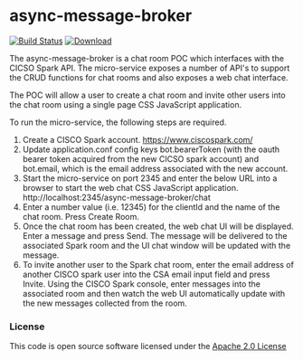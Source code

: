 # async-message-broker

[![Build Status](https://travis-ci.org/hmrc/async-message-broker.svg)](https://travis-ci.org/hmrc/async-message-broker) [ ![Download](https://api.bintray.com/packages/hmrc/releases/async-message-broker/images/download.svg) ](https://bintray.com/hmrc/releases/async-message-broker/_latestVersion)

The async-message-broker is a chat room POC which interfaces with the CICSO Spark API. The micro-service exposes a number of API's to support the CRUD functions for chat rooms and also exposes a web chat interface. 

The POC will allow a user to create a chat room and invite other users into the chat room using a single page CSS JavaScript application. 

To run the micro-service, the following steps are required. 

1. Create a CISCO Spark account. https://www.ciscospark.com/
2. Update application.conf config keys bot.bearerToken (with the oauth bearer token acquired from the new CICSO spark account) and bot.email, which is the email address associated with the new account. 
3. Start the micro-service on port 2345 and enter the below URL into a browser to start the web chat CSS JavaScript application.  
http://localhost:2345/async-message-broker/chat 
4. Enter a number value (i.e. 12345) for the clientId and the name of the chat room. Press Create Room. 
5. Once the chat room has been created, the web chat UI will be displayed. Enter a message and press Send. The message will be delivered to the associated Spark room and the UI chat window will be updated with the message. 
6. To invite another user to the Spark chat room, enter the email address of another CISCO spark user into the CSA email input field and press Invite. Using the CISCO Spark console, enter messages into the associated room and then watch the web UI automatically update with the new messages collected from the room. 


### License

This code is open source software licensed under the [Apache 2.0 License]("http://www.apache.org/licenses/LICENSE-2.0.html")
